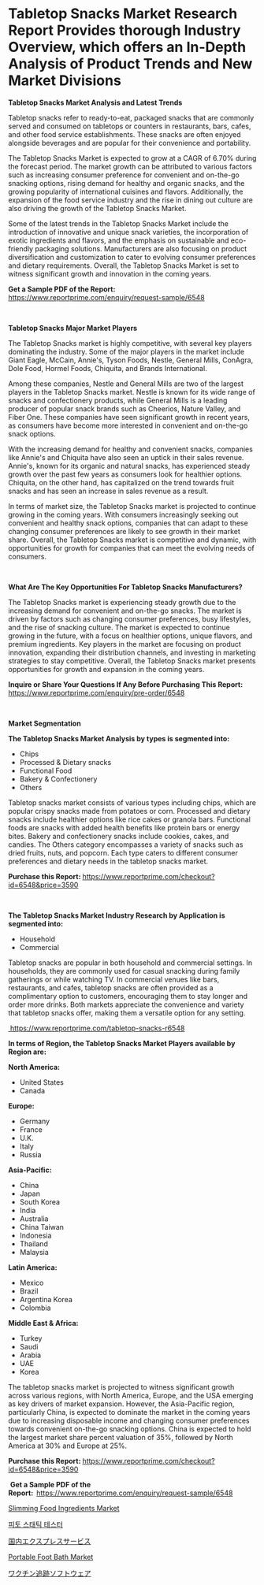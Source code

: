 <p><h1>Tabletop Snacks Market Research Report Provides thorough Industry Overview, which offers an In-Depth Analysis of Product Trends and New Market Divisions</h1></p><p><strong>Tabletop Snacks Market Analysis and Latest Trends</strong></p>
<p><p>Tabletop snacks refer to ready-to-eat, packaged snacks that are commonly served and consumed on tabletops or counters in restaurants, bars, cafes, and other food service establishments. These snacks are often enjoyed alongside beverages and are popular for their convenience and portability.</p><p>The Tabletop Snacks Market is expected to grow at a CAGR of 6.70% during the forecast period. The market growth can be attributed to various factors such as increasing consumer preference for convenient and on-the-go snacking options, rising demand for healthy and organic snacks, and the growing popularity of international cuisines and flavors. Additionally, the expansion of the food service industry and the rise in dining out culture are also driving the growth of the Tabletop Snacks Market.</p><p>Some of the latest trends in the Tabletop Snacks Market include the introduction of innovative and unique snack varieties, the incorporation of exotic ingredients and flavors, and the emphasis on sustainable and eco-friendly packaging solutions. Manufacturers are also focusing on product diversification and customization to cater to evolving consumer preferences and dietary requirements. Overall, the Tabletop Snacks Market is set to witness significant growth and innovation in the coming years.</p></p>
<p><strong>Get a Sample PDF of the Report:&nbsp;</strong> <a href="https://www.reportprime.com/enquiry/request-sample/6548">https://www.reportprime.com/enquiry/request-sample/6548</a></p>
<p>&nbsp;</p>
<p><strong>Tabletop Snacks Major Market Players</strong></p>
<p><p>The Tabletop Snacks market is highly competitive, with several key players dominating the industry. Some of the major players in the market include Giant Eagle, McCain, Annie's, Tyson Foods, Nestle, General Mills, ConAgra, Dole Food, Hormel Foods, Chiquita, and Brands International.</p><p>Among these companies, Nestle and General Mills are two of the largest players in the Tabletop Snacks market. Nestle is known for its wide range of snacks and confectionery products, while General Mills is a leading producer of popular snack brands such as Cheerios, Nature Valley, and Fiber One. These companies have seen significant growth in recent years, as consumers have become more interested in convenient and on-the-go snack options.</p><p>With the increasing demand for healthy and convenient snacks, companies like Annie's and Chiquita have also seen an uptick in their sales revenue. Annie's, known for its organic and natural snacks, has experienced steady growth over the past few years as consumers look for healthier options. Chiquita, on the other hand, has capitalized on the trend towards fruit snacks and has seen an increase in sales revenue as a result.</p><p>In terms of market size, the Tabletop Snacks market is projected to continue growing in the coming years. With consumers increasingly seeking out convenient and healthy snack options, companies that can adapt to these changing consumer preferences are likely to see growth in their market share. Overall, the Tabletop Snacks market is competitive and dynamic, with opportunities for growth for companies that can meet the evolving needs of consumers.</p></p>
<p>&nbsp;</p>
<p><strong>What Are The Key Opportunities For Tabletop Snacks Manufacturers?</strong></p>
<p><p>The Tabletop Snacks market is experiencing steady growth due to the increasing demand for convenient and on-the-go snacks. The market is driven by factors such as changing consumer preferences, busy lifestyles, and the rise of snacking culture. The market is expected to continue growing in the future, with a focus on healthier options, unique flavors, and premium ingredients. Key players in the market are focusing on product innovation, expanding their distribution channels, and investing in marketing strategies to stay competitive. Overall, the Tabletop Snacks market presents opportunities for growth and expansion in the coming years.</p></p>
<p><strong>Inquire or Share Your Questions If Any Before Purchasing This Report:</strong> <a href="https://www.reportprime.com/enquiry/pre-order/6548">https://www.reportprime.com/enquiry/pre-order/6548</a></p>
<p>&nbsp;</p>
<p><strong>Market Segmentation</strong></p>
<p><strong>The Tabletop Snacks Market Analysis by types is segmented into:</strong></p>
<p><ul><li>Chips</li><li>Processed & Dietary snacks</li><li>Functional Food</li><li>Bakery & Confectionery</li><li>Others</li></ul></p>
<p><p>Tabletop snacks market consists of various types including chips, which are popular crispy snacks made from potatoes or corn. Processed and dietary snacks include healthier options like rice cakes or granola bars. Functional foods are snacks with added health benefits like protein bars or energy bites. Bakery and confectionery snacks include cookies, cakes, and candies. The Others category encompasses a variety of snacks such as dried fruits, nuts, and popcorn. Each type caters to different consumer preferences and dietary needs in the tabletop snacks market.</p></p>
<p><strong>Purchase this Report:&nbsp;</strong><a href="https://www.reportprime.com/checkout?id=6548&price=3590">https://www.reportprime.com/checkout?id=6548&price=3590</a></p>
<p>&nbsp;</p>
<p><strong>The Tabletop Snacks Market Industry Research by Application is segmented into:</strong></p>
<p><ul><li>Household</li><li>Commercial</li></ul></p>
<p><p>Tabletop snacks are popular in both household and commercial settings. In households, they are commonly used for casual snacking during family gatherings or while watching TV. In commercial venues like bars, restaurants, and cafes, tabletop snacks are often provided as a complimentary option to customers, encouraging them to stay longer and order more drinks. Both markets appreciate the convenience and variety that tabletop snacks offer, making them a versatile option for any setting.</p></p>
<p><a href="https://www.reportprime.com/tabletop-snacks-r6548">&nbsp;https://www.reportprime.com/tabletop-snacks-r6548</a></p>
<p><strong>In terms of Region, the Tabletop Snacks Market Players available by Region are:</strong></p>
<p>
    <p> <strong> North America: </strong>
        <ul>
            <li>United States</li>
            <li>Canada</li>
        </ul>
        </p> 
    <p> <strong> Europe: </strong>
        <ul>
            <li>Germany</li>
            <li>France</li>
            <li>U.K.</li>
            <li>Italy</li>
            <li>Russia</li>
        </ul>
        </p> 
    <p> <strong> Asia-Pacific: </strong>
        <ul>
            <li>China</li>
            <li>Japan</li>
            <li>South Korea</li>
            <li>India</li>
            <li>Australia</li>
            <li>China Taiwan</li>
            <li>Indonesia</li>
            <li>Thailand</li>
            <li>Malaysia</li>
        </ul>
        </p> 
    <p> <strong> Latin America: </strong>
        <ul>
            <li>Mexico</li>
            <li>Brazil</li>
            <li>Argentina Korea</li>
            <li>Colombia</li>
        </ul>
        </p> 
    <p> <strong> Middle East & Africa: </strong>
        <ul>
            <li>Turkey</li>
            <li>Saudi</li>
            <li>Arabia</li>
            <li>UAE</li>
            <li>Korea</li>
        </ul>
    </p>
    </p>
<p><p>The tabletop snacks market is projected to witness significant growth across various regions, with North America, Europe, and the USA emerging as key drivers of market expansion. However, the Asia-Pacific region, particularly China, is expected to dominate the market in the coming years due to increasing disposable income and changing consumer preferences towards convenient on-the-go snacking options. China is expected to hold the largest market share percent valuation of 35%, followed by North America at 30% and Europe at 25%.</p></p>
<p><strong>Purchase this Report: </strong><a href="https://www.reportprime.com/checkout?id=6548&price=3590">https://www.reportprime.com/checkout?id=6548&price=3590</a></p>
<p>&nbsp;<strong>Get a Sample PDF of the Report:&nbsp;&nbsp;</strong><a href="https://www.reportprime.com/enquiry/request-sample/6548">https://www.reportprime.com/enquiry/request-sample/6548</a></p>
<p><strong></strong></p>
<p><p><a href="https://github.com/angeliabkratze/Market-Research-Report-List-1/blob/main/slimming-food-ingredients-market.md">Slimming Food Ingredients Market</a></p><p><a href="https://medium.com/@dandier2003/%ED%94%BC%ED%86%A0-%EC%A0%95%EC%A0%81-%EC%8B%9C%ED%97%98%EA%B8%B0-%EC%8B%9C%EC%9E%A5-%EC%8B%9C%EC%9E%A5-cagr-%EC%8B%9C%EC%9E%A5-%EB%8F%99%ED%96%A5-%EB%B0%8F-%EC%84%B1%EC%9E%A5-%EC%A0%84%EB%9E%B5%EC%97%90-%EB%8C%80%ED%95%9C-%ED%86%B5%EC%B0%B0%EB%A0%A5-f1557121703d">피토 스태틱 테스터</a></p><p><a href="https://github.com/klon646/Market-Research-Report-List-1/blob/main/279824175266.md">国内エクスプレスサービス</a></p><p><a href="https://issuu.com/reportprime-2/docs/portable-foot-bath-market-size-2030.pptx">Portable Foot Bath Market</a></p><p><a href="https://medium.com/@jonathanstephens626/%E3%83%AF%E3%82%AF%E3%83%81%E3%83%B3%E3%81%AE%E8%BF%BD%E8%B7%A1%E3%82%BD%E3%83%95%E3%83%88%E3%82%A6%E3%82%A7%E3%82%A2%E5%B8%82%E5%A0%B4%E3%81%AE%E3%82%B7%E3%82%A7%E3%82%A2%E3%81%AE%E9%80%B2%E5%8C%96%E3%81%A8%E5%B8%82%E5%A0%B4%E3%81%AE%E6%88%90%E9%95%B7%E3%83%88%E3%83%AC%E3%83%B3%E3%83%892024%E5%B9%B4%E3%81%8B%E3%82%892031%E5%B9%B4%E3%81%BE%E3%81%A7-e43a551be50d">ワクチン追跡ソフトウェア</a></p></p>